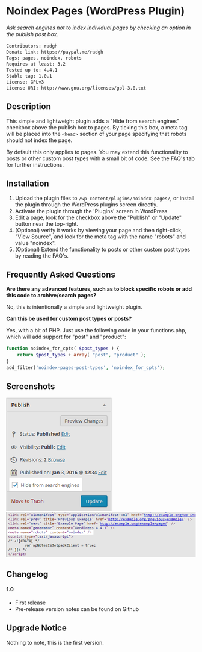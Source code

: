 Noindex Pages (WordPress Plugin)
==

_Ask search engines not to index individual pages by checking an option in the publish post box._

    Contributors: radgh
    Donate link: https://paypal.me/radgh
    Tags: pages, noindex, robots
    Requires at least: 3.2
    Tested up to: 4.4.1
    Stable tag: 1.0.1
    License: GPLv3
    License URI: http://www.gnu.org/licenses/gpl-3.0.txt

## Description ##

This simple and lightweight plugin adds a "Hide from search engines" checkbox above the publish box to pages. By 
ticking this box, a meta tag will be placed into the `<head>` section of your page specifying that robots should
not index the page.

By default this only applies to pages. You may extend this functionality to posts or other custom post types with a small bit of code. See the FAQ's tab for further instructions.

## Installation ##

1. Upload the plugin files to `/wp-content/plugins/noindex-pages/`, or install the plugin through the WordPress plugins screen directly.
1. Activate the plugin through the 'Plugins' screen in WordPress
1. Edit a page, look for the checkbox above the "Publish" or "Update" button near the top-right.
1. (Optional) verify it works by viewing your page and then right-click, "View Source", and look for the meta tag with the name "robots" and value "noindex".
1. (Optional) Extend the functionality to posts or other custom post types by reading the FAQ's.

## Frequently Asked Questions ##

**Are there any advanced features, such as to block specific robots or add this code to archive/search pages?**

No, this is intentionally a simple and lightweight plugin.

**Can this be used for custom post types or posts?**

Yes, with a bit of PHP. Just use the following code in your functions.php, which will add support for "post" and "product":

```php
function noindex_for_cpts( $post_types ) {
	return $post_types + array( "post", "product" );
}
add_filter('noindex-pages-post-types', 'noindex_for_cpts');
```

## Screenshots ##

![The publish box when editing a page, the added checkbox is highlighted.](screenshot-1.png)
![The source code for the page, the added meta tag is highlighted.](screenshot-2.png)


## Changelog ##

#### 1.0
* First release
* Pre-release version notes can be found on Github

## Upgrade Notice ##

Nothing to note, this is the first version.